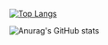 <!--
**riquetinem/riquetinem** is a ✨ _special_ ✨ repository because its `README.md` (this file) appears on your GitHub profile.

Here are some ideas to get you started:

- 🔭 I’m currently working on ...
- 🌱 I’m currently learning ...
- 👯 I’m looking to collaborate on ...
- 🤔 I’m looking for help with ...
- 💬 Ask me about ...
- 📫 How to reach me: ...
- 😄 Pronouns: ...
- ⚡ Fun fact: ...
-->

[![Top Langs](https://github-readme-stats.vercel.app/api/top-langs/?username=riquetinem)](https://github.com/anuraghazra/github-readme-stats)

![Anurag's GitHub stats](https://github-readme-stats.vercel.app/api?username=riquetinem&show_icons=true&theme=dracula)
